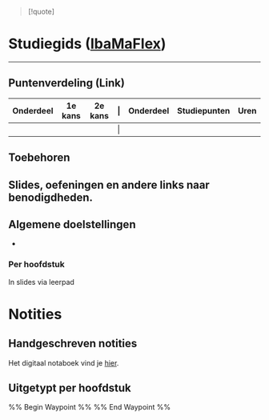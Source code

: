 >[!quote]

# Studiegids ([IbaMaFlex]())
--- 
## Puntenverdeling (Link)

| Onderdeel | 1e kans | 2e kans | \|  | Onderdeel | Studiepunten | Uren |
| --------- | ------- | ------- | --- | --------- | ------------ | ---- |
|           |         |         | \|  |           |              |      |


## Toebehoren
Slides, oefeningen en andere links naar benodigdheden.
- 

## Algemene doelstellingen
- 

### Per hoofdstuk
In slides via leerpad 

<div class="notes-links">
<h1>Notities</h1>
<h2>Handgeschreven notities</h2>
<p>Het digitaal notaboek vind je  <a href="https://drive.google.com/drive/folders/19MFfBkp48F4e63byHzHa5kYravR2JxWS?usp=sharing">hier</a>.</p>

<h2>Uitgetypt per hoofdstuk</h2>
<div class="waypoint">
%% Begin Waypoint %%
%% End Waypoint %%
</div>
</div>